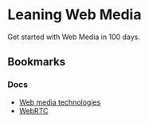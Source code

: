 # Leaning Web Media

Get started with Web Media in 100 days.

## Bookmarks

### Docs

- [Web media technologies](https://developer.mozilla.org/en-US/docs/Web/Media)
- [WebRTC](https://webrtc.org/)
